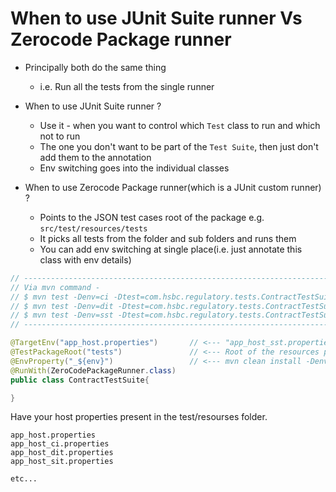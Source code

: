 When to use JUnit Suite runner Vs Zerocode Package runner
===
+ Principally both do the same thing
  + i.e. Run all the tests from the single runner
+ When to use JUnit Suite runner ?
  + Use it - when you want to control which `Test` class to run and which not to run
  + The one you don't want to be part of the `Test Suite`, then just don't add them to the annotation
  + Env switching goes into the individual classes

+ When to use Zerocode Package runner(which is a JUnit custom runner) ?
  + Points to the JSON test cases root of the package e.g. `src/test/resources/tests`
  + It picks all tests from the folder and sub folders and runs them
  + You can add env switching at single place(i.e. just annotate this class with env details)

```java
// ------------------------------------------------------------------------
// Via mvn command -
// $ mvn test -Denv=ci -Dtest=com.hsbc.regulatory.tests.ContractTestSuite
// $ mvn test -Denv=dit -Dtest=com.hsbc.regulatory.tests.ContractTestSuite
// $ mvn test -Denv=sst -Dtest=com.hsbc.regulatory.tests.ContractTestSuite
// ------------------------------------------------------------------------

@TargetEnv("app_host.properties")       // <--- "app_host_sst.properties" if running against 'sst'
@TestPackageRoot("tests")               // <--- Root of the resources package to pick all tests
@EnvProperty("_${env}")                 // <--- mvn clean install -Denv=ci1 or -Denv=sst1
@RunWith(ZeroCodePackageRunner.class)
public class ContractTestSuite{

}
```

Have your host properties present in the test/resourses folder.
```
app_host.properties
app_host_ci.properties
app_host_dit.properties
app_host_sit.properties

etc...
```